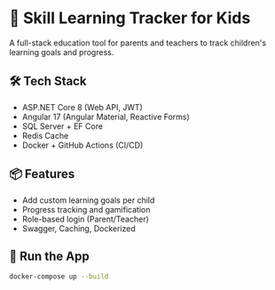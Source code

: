 # 🧠 Skill Learning Tracker for Kids

A full-stack education tool for parents and teachers to track children's learning goals and progress.

## 🛠 Tech Stack
- ASP.NET Core 8 (Web API, JWT)
- Angular 17 (Angular Material, Reactive Forms)
- SQL Server + EF Core
- Redis Cache
- Docker + GitHub Actions (CI/CD)

## 📦 Features
- Add custom learning goals per child
- Progress tracking and gamification
- Role-based login (Parent/Teacher)
- Swagger, Caching, Dockerized

## 🚀 Run the App
```bash
docker-compose up --build
